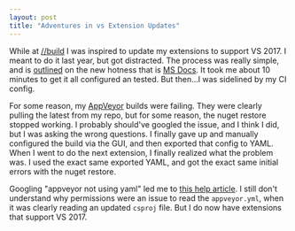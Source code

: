 ```yaml
---
layout: post
title: "Adventures in vs Extension Updates"
---
```


While at [//build](https://developer.microsoft.com/en-us/events/build/content) I was inspired to update my extensions to support VS 2017. I meant to do it last year, but got distracted. The process was really simple, and is [outlined](https://docs.microsoft.com/en-us/visualstudio/extensibility/how-to-migrate-extensibility-projects-to-visual-studio-2017) on the new hotness that is [MS Docs](https://docs.microsoft.com). It took me about 10 minutes to get it all configured an tested. But then…I was sidelined by my CI config. 

For some reason, my [AppVeyor](https://www.appveyor.com/) builds were failing. They were clearly pulling the latest from my repo, but for some reason, the nuget restore stopped working. I probably should've googled the issue, and I think I did, but I was asking the wrong questions. I finally gave up and manually configured the build via the GUI, and then exported that config to YAML. When I went to do the next extension, I finally realized what the problem was. I used the exact same exported YAML, and got the exact same initial errors with the nuget restore. 

Googling "appveyor not using yaml" led me to [this help article](https://help.appveyor.com/discussions/questions/4148-why-does-appveyor-seem-not-to-pick-up-my-appveyoryml). I still don't understand why permissions were an issue to read the `appveyor.yml`, when it was clearly reading an updated `csproj` file. But I do now have extensions that support VS 2017.
